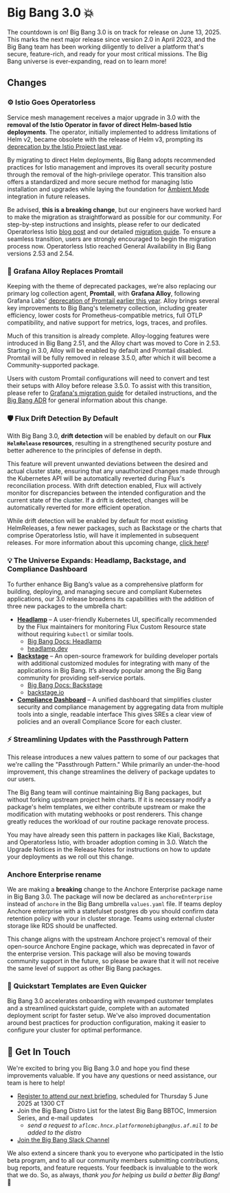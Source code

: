 # Big Bang 3.0 💥

The countdown is on! Big Bang 3.0 is on track for release on June 13, 2025. This marks the next major release since version 2.0 in April 2023, and the Big Bang team has been working diligently to deliver a platform that's secure, feature-rich, and ready for your most critical missions. The Big Bang universe is ever-expanding, read on to learn more!

## Changes

### ⚙️ Istio Goes Operatorless

Service mesh management receives a major upgrade in 3.0 with the **removal of the Istio Operator in favor of direct Helm-based Istio deployments**. The operator, initially implemented to address limitations of Helm v2, became obsolete with the release of Helm v3, prompting its [deprecation by the Istio Project last year](https://istio.io/latest/blog/2024/in-cluster-operator-deprecation-announcement/).

By migrating to direct Helm deployments, Big Bang adopts recommended practices for Istio management and improves its overall security posture through the removal of the high-privilege operator. This transition also offers a standardized and more secure method for managing Istio installation and upgrades while laying the foundation for [Ambient Mode](https://istio.io/latest/docs/ambient/overview/) integration in future releases.

Be advised, **this is a breaking change**, but our engineers have worked hard to make the migration as straightforward as possible for our community. For step-by-step instructions and insights, please refer to our dedicated Operatorless Istio [blog post](https://docs-bigbang.dso.mil/latest/docs/guides/using-bigbang/migrating-istio-for-bb3.0/) and our detailed [migration guide](https://repo1.dso.mil/big-bang/bigbang/-/blob/master/docs/guides/using-bigbang/migrating-istio-for-bb3.0.md). To ensure a seamless transition, users are strongly encouraged to begin the migration process now. Operatorless Istio reached General Availability in Big Bang versions 2.53 and 2.54.

### 🧰 Grafana Alloy Replaces Promtail

Keeping with the theme of deprecated packages, we’re also replacing our primary log collection agent, **Promtail**, with **Grafana Alloy**, following Grafana Labs' [deprecation of Promtail earlier this year](https://grafana.com/docs/loki/latest/release-notes/v3-4/#deprecations). Alloy brings several key improvements to Big Bang's telemetry collection, including greater efficiency, lower costs for Prometheus-compatible metrics, full OTLP compatibility, and native support for metrics, logs, traces, and profiles.

Much of this transition is already complete. Alloy-logging features were introduced in Big Bang 2.51, and the Alloy chart was moved to Core in 2.53. Starting in 3.0, Alloy will be enabled by default and Promtail disabled. Promtail will be fully removed in release 3.5.0, after which it will become a Community-supported package.

Users with custom Promtail configurations will need to convert and test their setups with Alloy before release 3.5.0. To assist with this transition, please refer to [Grafana's migration guide](https://grafana.com/docs/alloy/latest/set-up/migrate/from-promtail/) for detailed instructions, and the [Big Bang ADR](https://docs-bigbang.dso.mil/latest/docs/adrs/0004-alloy-replacing-promtail/?h=4/) for general information about this change.  

### 🛡️ Flux Drift Detection By Default

With Big Bang 3.0, **drift detection** will be enabled by default on our **Flux `HelmRelease` resources**, resulting in a strengthened security posture and better adherence to the principles of defense in depth.

This feature will prevent unwanted deviations between the desired and actual cluster state, ensuring that any unauthorized changes made through the Kubernetes API will be automatically reverted during Flux's reconciliation process. With drift detection enabled, Flux will actively monitor for discrepancies between the intended configuration and the current state of the cluster. If a drift is detected, changes will be automatically reverted for more efficient operation.

While drift detection will be enabled by default for most existing HelmReleases, a few newer packages, such as Backstage or the charts that comprise Operatorless Istio, will have it implemented in subsequent releases. For more information about this upcoming change, [click here](https://docs-bigbang.dso.mil/latest/docs/adrs/0006-drift-detection/?h=drift+d/)!

### 💡 The Universe Expands: Headlamp, Backstage, and Compliance Dashboard

To further enhance Big Bang’s value as a comprehensive platform for building, deploying, and managing secure and compliant Kubernetes applications, our 3.0 release broadens its capabilities with the addition of three new packages to the umbrella chart:  

- **[Headlamp](https://repo1.dso.mil/big-bang/product/packages/headlamp)** – A user-friendly Kubernetes UI, specifically recommended by the Flux maintainers for monitoring Flux Custom Resource state without requiring `kubectl` or similar tools.
  - [Big Bang Docs: Headlamp](https://docs-bigbang.dso.mil/latest/packages/headlamp/)
  - [headlamp.dev](https://headlamp.dev/)
- **[Backstage](https://repo1.dso.mil/big-bang/product/packages/backstage)** – An open-source framework for building developer portals with additional customized modules for integrating with many of the applications in Big Bang. It’s already popular among the Big Bang community for providing self-service portals.
  - [Big Bang Docs: Backstage](https://docs-bigbang.dso.mil/latest/packages/backstage/)
  - [backstage.io](https://backstage.io/)
- **[Compliance Dashboard](https://repo1.dso.mil/big-bang/apps/sandbox/compliance-dashboard)** – A unified dashboard that simplifies cluster security and compliance management by aggregating data from multiple tools into a single, readable interface This gives SREs a clear view of policies and an overall Compliance Score for each cluster.

### ⚡️ Streamlining Updates with the Passthrough Pattern

This release introduces a new values pattern to some of our packages that we're calling the "Passthrough Pattern." While primarily an under-the-hood improvement, this change streamlines the delivery of package updates to our users.

The Big Bang team will continue maintaining Big Bang packages, but without forking upstream project helm charts. If it is necessary modify a package's helm templates, we either contribute upstream or make the modification with mutating webhooks or post renderers. This change greatly reduces the workload of our routine package renovate process.

You may have already seen this pattern in packages like Kiali, Backstage, and Operatorless Istio, with broader adoption coming in 3.0. Watch the Upgrade Notices in the Release Notes for instructions on how to update your deployments as we roll out this change.

### Anchore Enterprise rename

We are making a **breaking** change to the Anchore Enterprise package name in Big Bang 3.0. The package will now be declared as `anchoreEnterprise` instead of `anchore` in the Big Bang umbrella `values.yaml` file.
If teams deploy Anchore enterprise with a statefulset postgres db you should confirm data retention policy with your in cluster storage.
Teams using external cluster storage like RDS should be unaffected.

This change aligns with the upstream Anchore project's removal of their open-source Anchore Engine package, which was deprecated in favor of the enterprise version. This package will also be moving towards community support in the future, so please be aware that it will not receive the same level of support as other Big Bang packages.

### 💨 Quickstart Templates are Even Quicker

Big Bang 3.0 accelerates onboarding with revamped customer templates and a streamlined quickstart guide, complete with an automated deployment script for faster setup. We've also improved documentation around best practices for production configuration, making it easier to configure your cluster for optimal performance.

## 💬 Get In Touch

We're excited to bring you Big Bang 3.0 and hope you find these improvements valuable. If you have any questions or need assistance, our team is here to help!

- [Register to attend our next briefing](https://www.zoomgov.com/meeting/register/Q-2KHrmZStaCSsdafKsr2w#/registration), scheduled for Thursday 5 June 2025 at 1300 CT
- Join the Big Bang Distro List for the latest Big Bang BBTOC, Immersion Series, and e-mail updates
  - *send a request to `aflcmc.hncx.platformonebigbang@us.af.mil` to be added to the distro*
- [Join the Big Bang Slack Channel](https://join.slack.com/t/bigbanguniver-ft39451/shared_invite/zt-38q4ytzv4-P1uxIpm9pzooo_m06OOmzg)

We also extend a sincere thank you to everyone who participated in the Istio beta program, and to all our community members submitting contributions, bug reports, and feature requests. Your feedback is invaluable to the work that we do. So, as always, *thank you for helping us build a better Big Bang!* 🚀
